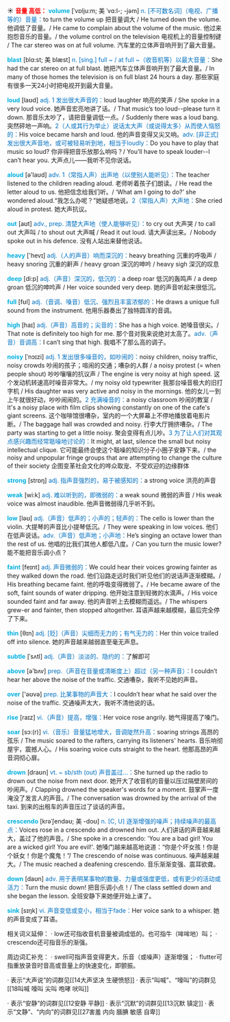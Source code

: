 ☀ <font color="red">**音量 高低：**</font>
<font color="sky blue">**volume**</font> [ˈvɒlju:m; 美 ˈvɑ:l-; -jəm]
<font color="#0070c0">n. [不可数名词]（电视、广播等的）音量：</font>to turn the volume up 把音量调大 / He turned down the volume. 他调低了音量。/ He came to complain about the volume of the music. 他过来抱怨音乐的音量。/ the volume control on the television 电视机上的音量控制键 / The car stereo was on at full volume. 汽车里的立体声音响开到了最大音量。
           
<font color="sky blue">**blast**</font> [blɑ:st; 美 blæst]
<font color="#0070c0">n. [sing.] full ~ / at full ~（收音机等）以最大音量：</font>She had the car stereo on at full blast. 她把汽车立体声音响开到了最大音量。/ In many of those homes the television is on full blast 24 hours a day. 那些家庭有很多一天24小时把电视开到最大音量。

<font color="sky blue">**loud**</font> [laʊd] 
<font color="#0070c0">adj. 1 发出很大声音的：</font>loud laughter 响亮的笑声 / She spoke in a very loud voice. 她声音宏亮地讲了话。/ That music’s too loud--please turn it down. 那音乐太吵了，请把音量调低一点。/ Suddenly there was a loud bang. 突然砰地一声响。<font color="#0070c0">2（人或其行为举止）说话太大声（或说得太多）从而使人恼怒的：</font>His voice became harsh and loud. 他的声音变得又尖又响。<font color="#0070c0">adv. [非正式] 发出很大声音地，或可被轻易听到地，相当于loudly：</font>Do you have to play that music so loud? 你非得把音乐放那么响吗？/ You’ll have to speak louder--I can’t hear you. 大声点儿——我听不见你说话。

<font color="sky blue">**aloud**</font> [ə'laʊd] 
<font color="#0070c0">adv. 1（常指人声）出声地（以使别人能听见）：</font>The teacher listened to the children reading aloud. 老师听着孩子们朗读。/ He read the letter aloud to us. 他把信念给我们听。/ ‘What am I going to do?’ she wondered aloud.“我怎么办呢？”她疑惑地说。<font color="#0070c0">2（常指人声）大声地：</font>She cried aloud in protest. 她大声抗议。

<font color="sky blue">**out**</font> [aʊt] 
<font color="#0070c0">adv., prep. 清楚大声地（使人能够听见）：</font>to cry out 大声哭 / to call out 大声叫 / to shout out 大声喊 / Read it out loud. 请大声读出来。/ Nobody spoke out in his defence. 没有人站出来替他说话。

<font color="sky blue">**heavy**</font> ['hevɪ] 
<font color="#0070c0">adj.（人的声音）响而深沉的：</font>heavy breathing 沉重的呼吸声 / heavy snoring 沉重的鼾声 / heavy groan 深沉的呻吟 / heavy sigh 深沉的叹息

<font color="sky blue">**deep**</font> [di:p] 
<font color="#0070c0">adj.（声音）深沉的，低沉的：</font>a deep roar 低沉的轰鸣声 / a deep groan 低沉的呻吟声 / Her voice sounded very deep. 她的声音听起来很低沉。

<font color="sky blue">**full**</font> [fʊl] 
<font color="#0070c0">adj.（音调、嗓音）低沉、强烈且丰富浓郁的：</font>He draws a unique full sound from the instrument. 他用乐器奏出了独特圆浑的音调。

<font color="sky blue">**high**</font> [haɪ] 
<font color="#0070c0">adj.（声音）高音的；尖音的：</font>She has a high voice. 她嗓音很尖。/ That note is definitely too high for me. 那个音对我来说绝对太高了。<font color="#0070c0">adv.（声音）音调高：</font>I can’t sing that high. 我唱不了那么高的调子。

<font color="sky blue">**noisy**</font> [ˈnɔɪzi]
<font color="#0070c0">adj. 1 发出很多噪音的，如吵闹的：</font>noisy children, noisy traffic, noisy crowds 吵闹的孩子；喧闹的交通；嘈杂的人群 / a noisy protest (= when people shout) 吵吵嚷嚷的抗议声 / The engine is very noisy at high speed. 这个发动机转速高时噪音非常大。/ my noisy old typewriter 我那台噪音极大的旧打字机 / His daughter was very active and noisy in the mornings. 他的女儿一到上午就很好动，吵吵闹闹的。<font color="#0070c0">2 充满噪音的：</font>a noisy classroom 吵闹的教室 / It's a noisy place with film clips showing constantly on one of the cafe's giant screens. 这个咖啡馆很嘈杂，室内的一个大屏幕上不停地播放着电影片断。/ The baggage hall was crowded and noisy. 行李大厅拥挤嘈杂。/ The party was starting to get a little noisy. 聚会变得有点儿吵。<font color="#0070c0">3 为了让人们对其观点感兴趣而经常聒噪地讨论的：</font>It might, at last, silence the small but noisy intellectual clique. 它可能最终会使这个聒噪的知识分子小圈子安静下来。/ the noisy and unpopular fringe groups that are attempting to change the culture of their society 企图变革社会文化的哗众取宠、不受欢迎的边缘群体

<font color="sky blue">**strong**</font> [strɒŋ] 
<font color="#0070c0">adj. 指声音强烈的，易于被感知的：</font>a strong voice 洪亮的声音

<font color="sky blue">**weak**</font> [wi:k] 
<font color="#0070c0">adj. 难以听到的，即微弱的：</font>a weak sound 微弱的声音 / His weak voice was almost inaudible. 他声音微弱得几乎听不到。

<font color="sky blue">**low**</font> [ləʊ] 
<font color="#0070c0">adj.（声音）低声的；小声的；轻声的：</font>The cello is lower than the violin. 大提琴的声音比小提琴低沉。/ They were speaking in low voices. 他们在低声说话。<font color="#0070c0">adv.（声音）低声地；小声地：</font>He’s singing an octave lower than the rest of us. 他唱的比我们其他人都低八度。/ Can you turn the music lower? 能不能把音乐调小点？
           
<font color="sky blue">**faint**</font> [feɪnt]
<font color="#0070c0">adj. 声音微弱的：</font>We could hear their voices growing fainter as they walked down the road. 他们沿路走远时我们听见他们的说话声逐渐模糊。/ His breathing became faint. 他的呼吸变得微弱了。/ He became aware of the soft, faint sounds of water dripping. 他开始注意到轻微的水滴声。/ His voice sounded faint and far away. 他的声音听上去模糊而遥远。/ The whispers grew-er and fainter, then stopped altogether. 耳语声越来越模糊，最后完全停了下来。

<font color="sky blue">**thin**</font> [θɪn] 
<font color="#0070c0">adj. [贬]（声音）尖细而无力的；有气无力的：</font>Her thin voice trailed off into silence. 她的声音越来越弱直至毫无声息。
           
<font color="sky blue">**subtle**</font> [ˈsʌtl]
<font color="#0070c0">adj.（声音）淡淡的、隐约的：</font>了解即可

<font color="sky blue">**above**</font> [ə'bʌv] 
<font color="#0070c0">prep.（声音在音量或清晰度上）超过（另一种声音）：</font>I couldn’t hear her above the noise of the traffic. 交通嘈杂，我听不见她的声音。

<font color="sky blue">**over**</font> ['əʊvə] 
<font color="#0070c0">prep. 比某事物的声音大：</font>I couldn’t hear what he said over the noise of the traffic. 交通噪声太大，我听不清他说的话。

<font color="sky blue">**rise**</font> [raɪz] 
<font color="#0070c0">vi.（声音）提高，增强：</font>Her voice rose angrily. 她气得提高了嗓门。
           
<font color="sky blue">**soar**</font> [sɔ:(r)]
<font color="#0070c0">vi.（音乐）音量猛地增大，音调陡然升高：</font>soaring strings 高昂的弦乐 / The music soared to the rafters, carrying its listeners' hearts. 音乐响彻屋宇，震撼人心。/ His soaring voice cuts straight to the heart. 他那高昂的声音洞彻心扉。
           
<font color="sky blue">**drown**</font> [draʊn]
<font color="#0070c0">vt. ~ sb/sth (out) 声音盖过…：</font>She turned up the radio to drown out the noise from next door. 她开大了收音机的音量以压过隔壁房间的吵闹声。/ Clapping drowned the speaker's words for a moment. 鼓掌声一度淹没了发言人的声音。/ The conversation was drowned by the arrival of the taxi. 到来的出租车的声音压过了谈话的声音。
           
<font color="sky blue">**crescendo**</font> [krəˈʃendəʊ; 美 -doʊ]
<font color="#0070c0">n. [C, U] 逐渐增强的噪声；持续噪声的最高点：</font>Voices rose in a crescendo and drowned him out. 人们讲话的声音越来越大，盖过了他的声音。/ She spoke in a crescendo: 'You are a bad girl! You are a wicked girl! You are evil!'. 她嗓门越来越高地说道：“你是个坏女孩！你是个妖女！你是个魔鬼！”/ The crescendo of noise was continuous. 噪声越来越大。/ The music reached a deafening crescendo. 音乐渐渐变强、震耳欲聋。

<font color="sky blue">**down**</font> [daʊn] 
<font color="#0070c0">adv. 用于表明某事物的数量、力量或强度更低，或有更少的活动或活力：</font>Turn the music down! 把音乐调小点！/ The class settled down and she began the lesson. 全班安静下来她便开始上课了。

<font color="sky blue">**sink**</font> [sɪŋk] 
<font color="#0070c0">vi. 声音变低或变小，相当于fade：</font>Her voice sank to a whisper. 她的声音变成了耳语。

相关词义延伸：
· low还可指收音机音量被调成低的。也可指牛（哞哞地）叫；
· crescendo还可指音乐的渐强。

周边词汇补充：
· swell可指声音变得更大，乐音（或噪声）逐渐增强；
· flutter可指重放录音时音高或音量上的快速变化，即颤振。

· 表示“大声说”的词群见[[14大声坚决 生硬愤怒]]
· 表示“叫喊”、“嚎叫”的词群见[[18叫喊 嚎叫 尖叫 咆哮 吠叫]]

· 表示“安静”的词群见[[12安静 平静]]
· 表示“沉默”的词群见[[13沉默 镇定]]
· 表示“文静”、“内向”的词群见[[27害羞 内向 腼腆 敏感 自卑]]
